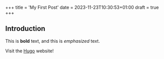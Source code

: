 +++
title = 'My First Post'
date = 2023-11-23T10:30:53+01:00
draft = true
+++
## Introduction

This is **bold** text, and this is *emphasized* text.

Visit the [Hugo](https://gohugo.io) website!
